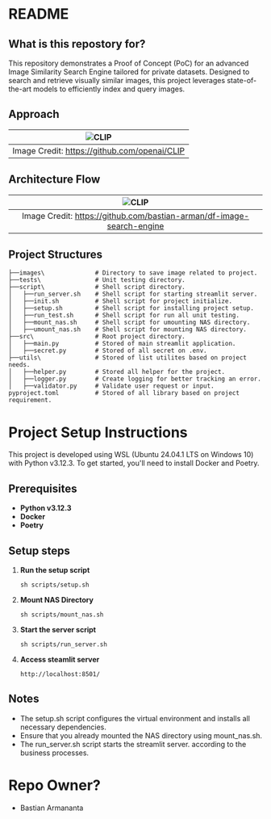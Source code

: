 # README #

## What is this repostory for? ##
This repository demonstrates a Proof of Concept (PoC) for an advanced Image Similarity Search Engine tailored for private datasets. Designed to search and retrieve visually similar images, this project leverages state-of-the-art models to efficiently index and query images.

## Approach

| ![CLIP](https://raw.githubusercontent.com/mlfoundations/open_clip/main/docs/CLIP.png) |
|:--:|
| Image Credit: https://github.com/openai/CLIP |

## Architecture Flow
| ![CLIP](https://github.com/bastian-arman/df-image-search-engine/blob/feature/global-nas/images/Architecture%20Flow.png) |
|:--:|
| Image Credit: https://github.com/bastian-arman/df-image-search-engine |

## Project Structures ##
```
├──images\              # Directory to save image related to project.
├──tests\               # Unit testing directory.
├──script\              # Shell script directory.
│   ├──run_server.sh    # Shell script for starting streamlit server.
│   ├──init.sh          # Shell script for project initialize.
│   ├──setup.sh         # Shell script for installing project setup.
│   ├──run_test.sh      # Shell script for run all unit testing.
│   ├──mount_nas.sh     # Shell script for umounting NAS directory.
│   ├──umount_nas.sh    # Shell script for mounting NAS directory.
├──src\                 # Root project directory.
│   ├──main.py          # Stored of main streamlit application.
│   ├──secret.py        # Stored of all secret on .env.
├──utils\               # Stored of list utilites based on project needs.
│   ├──helper.py        # Stored all helper for the project.
│   ├──logger.py        # Create logging for better tracking an error.
│   ├──validator.py     # Validate user request or input.
pyproject.toml          # Stored of all library based on project requirement.
```

# Project Setup Instructions

This project is developed using WSL (Ubuntu 24.04.1 LTS on Windows 10) with Python v3.12.3. To get started, you'll need to install Docker and Poetry.

## Prerequisites

- **Python v3.12.3**
- **Docker**
- **Poetry**

## Setup steps

1. **Run the setup script**
    ```
    sh scripts/setup.sh
    ```

2. **Mount NAS Directory**
    ```
    sh scripts/mount_nas.sh
    ```

3. **Start the server script**
    ```
    sh scripts/run_server.sh
    ```

4. **Access steamlit server**
    ```
    http://localhost:8501/
    ```

## Notes
- The setup.sh script configures the virtual environment and installs all necessary dependencies.
- Ensure that you already mounted the NAS directory using mount_nas.sh.
- The run_server.sh script starts the streamlit server.
according to the business processes.

# Repo Owner? #
* Bastian Armananta
